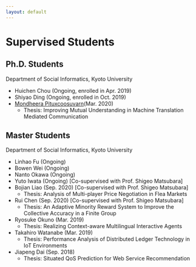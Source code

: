 ```yaml
---
layout: default
---
```


# Supervised Students

## Ph.D. Students
Department of Social Informatics, Kyoto University
- Huichen Chou (Ongoing, enrolled in Apr. 2019)
- Shiyao Ding (Ongoing, enrolled in Oct. 2019)
- [Mondheera Pituxcoosuvarn](http://www.ritsumei.ac.jp/~mond-p/)(Mar. 2020)
  - Thesis: Improving Mutual Understanding in Machine Translation Mediated Communication

## Master Students
Department of Social Informatics, Kyoto University
- Linhao Fu (Ongoing)
- Bowen Wei (Ongoing)
- Nanto Okawa (Ongoing)
- Yuto Iwata (Ongoing) [Co-supervised with Prof. Shigeo Matsubara]
- Bojian Liao (Sep. 2020) [Co-supervised with Prof. Shigeo Matsubara]
  - Thesis: Analysis of Multi-player Price Negotiation in Flea Markets
- Rui Chen (Sep. 2020) [Co-supervised with Prof. Shigeo Matsubara]
  - Thesis: An Adaptive Minority Reward System to Improve the Collective Accuracy in a Finite Group
- Ryosuke Okuno (Mar. 2019)
  - Thesis: Realizing Context-aware Multilingual Interactive Agents
- Takahiro Watanabe (Mar. 2019)
  - Thesis: Performance Analysis of Distributed Ledger Technology in IoT Environments
- Jiapeng Dai (Sep. 2018)
  - Thesis: Situated QoS Prediction for Web Service Recommendation
